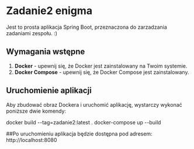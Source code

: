 # Zadanie2 enigma

Jest to prosta aplikacja Spring Boot, przeznaczona do zarzadzania zadaniami zespołu. :) 

## Wymagania wstępne
1. **Docker** - upewnij się, że Docker jest zainstalowany na Twoim systemie.
2. **Docker Compose** - upewnij się, że Docker Compose jest zainstalowany.

## Uruchomienie aplikacji

Aby zbudować obraz Dockera i uruchomić aplikację, wystarczy wykonać poniższe dwie komendy:

docker build --tag=zadanie2:latest .
docker-compose up --build

##Po uruchomieniu aplikacja będzie dostępna pod adresem:
http://localhost:8080
